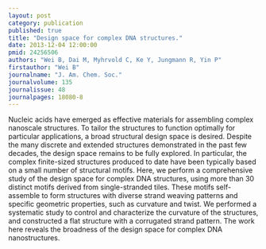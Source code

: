 ```yaml
---
layout: post
category: publication
published: true
title: "Design space for complex DNA structures."
date: 2013-12-04 12:00:00
pmid: 24256506
authors: "Wei B, Dai M, Myhrvold C, Ke Y, Jungmann R, Yin P"
firstauthor: "Wei B"
journalname: "J. Am. Chem. Soc."
journalvolume: 135
journalissue: 48
journalpages: 18080-8
---
```


Nucleic acids have emerged as effective materials for assembling complex nanoscale structures. To tailor the structures to function optimally for particular applications, a broad structural design space is desired. Despite the many discrete and extended structures demonstrated in the past few decades, the design space remains to be fully explored. In particular, the complex finite-sized structures produced to date have been typically based on a small number of structural motifs. Here, we perform a comprehensive study of the design space for complex DNA structures, using more than 30 distinct motifs derived from single-stranded tiles. These motifs self-assemble to form structures with diverse strand weaving patterns and specific geometric properties, such as curvature and twist. We performed a systematic study to control and characterize the curvature of the structures, and constructed a flat structure with a corrugated strand pattern. The work here reveals the broadness of the design space for complex DNA nanostructures.


